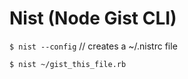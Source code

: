 Nist (Node Gist CLI)
==========

`$ nist --config` // creates a ~/.nistrc file

`$ nist ~/gist_this_file.rb`
